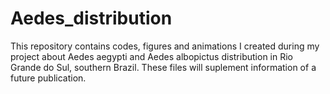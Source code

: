 # Aedes_distribution
This repository contains codes, figures and animations I created during my project about Aedes aegypti and Aedes albopictus distribution in Rio Grande do Sul, southern Brazil. These files will suplement information of a future publication.
